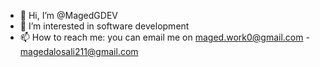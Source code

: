 - 👋 Hi, I’m @MagedGDEV
- 👀 I’m interested in software development
- 📫 How to reach me: you can email me on maged.work0@gmail.com - magedalosali211@gmail.com
<!---
MagedGDEV/MagedGDEV is a ✨ special ✨ repository because its `README.md` (this file) appears on your GitHub profile.
You can click the Preview link to take a look at your changes.
--->
